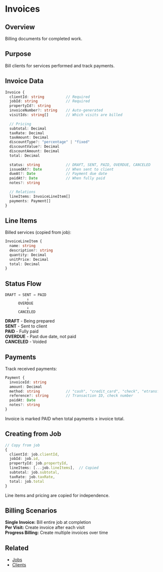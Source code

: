 # Invoices

## Overview

Billing documents for completed work.

## Purpose

Bill clients for services performed and track payments.

## Invoice Data

```typescript
Invoice {
  clientId: string          // Required
  jobId: string             // Required
  propertyId?: string
  invoiceNumber?: string    // Auto-generated
  visitIds: string[]        // Which visits are billed
  
  // Pricing
  subtotal: Decimal
  taxRate: Decimal
  taxAmount: Decimal
  discountType?: "percentage" | "fixed"
  discountValue?: Decimal
  discountAmount: Decimal
  total: Decimal
  
  status: string            // DRAFT, SENT, PAID, OVERDUE, CANCELED
  issuedAt?: Date           // When sent to client
  dueAt?: Date              // Payment due date
  paidAt?: Date             // When fully paid
  notes?: string
  
  // Relations
  lineItems: InvoiceLineItem[]
  payments: Payment[]
}
```

## Line Items

Billed services (copied from job):

```typescript
InvoiceLineItem {
  name: string
  description?: string
  quantity: Decimal
  unitPrice: Decimal
  total: Decimal
}
```

## Status Flow

```
DRAFT → SENT → PAID
          ↓
      OVERDUE
          ↓
      CANCELED
```

**DRAFT** - Being prepared  
**SENT** - Sent to client  
**PAID** - Fully paid  
**OVERDUE** - Past due date, not paid  
**CANCELED** - Voided  

## Payments

Track received payments:

```typescript
Payment {
  invoiceId: string
  amount: Decimal
  method: string            // "cash", "credit_card", "check", "etransfer"
  reference?: string        // Transaction ID, check number
  paidAt: Date
  notes?: string
}
```

Invoice is marked PAID when total payments ≥ invoice total.

## Creating from Job

```typescript
// Copy from job
{
  clientId: job.clientId,
  jobId: job.id,
  propertyId: job.propertyId,
  lineItems: [...job.lineItems],  // Copied
  subtotal: job.subtotal,
  taxRate: job.taxRate,
  total: job.total
}
```

Line items and pricing are copied for independence.

## Billing Scenarios

**Single Invoice:** Bill entire job at completion  
**Per Visit:** Create invoice after each visit  
**Progress Billing:** Create multiple invoices over time  

## Related

- [Jobs](/docs/features/JOBS.md)
- [Clients](/docs/features/CLIENTS.md)

